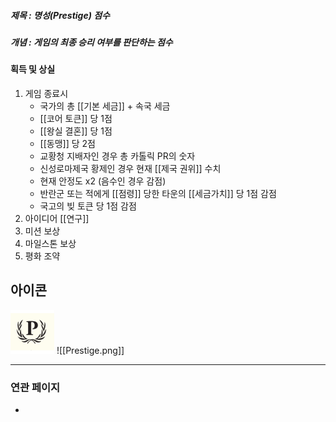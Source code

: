 ##### 제목 : 명성(Prestige) 점수
##### 개념 : 게임의 최종 승리 여부를 판단하는 점수

#### 획득 및 상실 
1. 게임 종료시 
   - 국가의 총 [[기본 세금]] + 속국 세금
   - [[코어 토큰]] 당 1점
   - [[왕실 결혼]] 당 1점
   - [[동맹]] 당 2점
   - 교황청 지배자인 경우 총 카톨릭 PR의 숫자
   - 신성로마제국 황제인 경우 현재 [[제국 권위]] 수치
   - 현재 안정도 x2 (음수인 경우 감점)
   - 반란군 또는 적에게 [[점령]] 당한 타운의 [[세금가치]] 당 1점 감점
   - 국고의 빚 토큰 당 1점 감점
2. 아이디어 [[연구]]
3. 미션 보상
4. 마일스톤 보상
5. 평화 조약

## 아이콘
<img src="\Assets\Prestige.png"/>
![[Prestige.png]]

--- 

### 연관 페이지
- 
